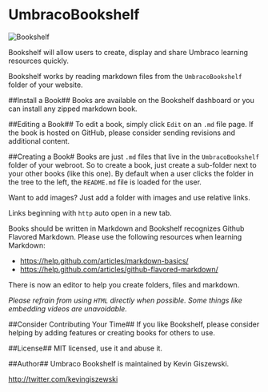 # UmbracoBookshelf
![Bookshelf](https://github.com/kgiszewski/UmbracoBookshelf/blob/master/assets/logo.png)

Bookshelf will allow users to create, display and share Umbraco learning resources quickly.

Bookshelf works by reading markdown files from the `UmbracoBookshelf` folder of your website. 

##Install a Book##
Books are available on the Bookshelf dashboard or you can install any zipped markdown book.

##Editing a Book##
To edit a book, simply click `Edit` on an `.md` file page.  If the book is hosted on GitHub, please consider sending revisions and additional content.

##Creating a Book#
Books are just `.md` files that live in the `UmbracoBookshelf` folder of your webroot.  So to create a book, just create a sub-folder next to your other books (like this one).  By default when a user clicks the folder in the tree to the left, the `README.md` file is loaded for the user.

Want to add images?  Just add a folder with images and use relative links.

Links beginning with `http` auto open in a new tab.

Books should be written in Markdown and Bookshelf recognizes Github Flavored Markdown.  Please use the following resources when learning Markdown:

* https://help.github.com/articles/markdown-basics/
* https://help.github.com/articles/github-flavored-markdown/

There is now an editor to help you create folders, files and markdown.

*Please refrain from using `HTML` directly when possible.  Some things like embedding videos are unavoidable.*

##Consider Contributing Your Time##
If you like Bookshelf, please consider helping by adding features or creating books for others to use.

##License##
MIT licensed, use it and abuse it.

##Author##
Umbraco Bookshelf is maintained by Kevin Giszewski.

http://twitter.com/kevingiszewski
